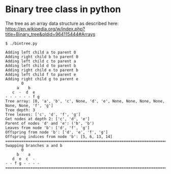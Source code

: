 # Binary tree class in python
The tree as an array data structure as described here: https://en.wikipedia.org/w/index.php?title=Binary_tree&oldid=964115444#Arrays
```
$ ./bintree.py

Adding left child a to parent 0
Adding right child b to parent 0
Adding left child c to parent a
Adding left child d to parent b
Adding right child e to parent b
Adding left child f to parent e
Adding right child g to parent e
       0        
     a    b     
   c  -  d  e   
- - - - - - f g 
Tree array: [0, 'a', 'b', 'c', None, 'd', 'e', None, None, None, None, None, None, 'f', 'g']
Tree depth: 3
Tree leaves: ['c', 'd', 'f', 'g']
Get nodes at depth 2: ['c', 'd', 'e']
Parent of nodes 'd' and 'e': ('b', 'b')
Leaves from node 'b': ['d', 'f', 'g']
Offspring from node 'b': ['d', 'e', 'f', 'g']
Offspring indices from node 'b': [5, 6, 13, 14]
================================================================================
Swapping branches a and b
       0        
     b    a     
   d  e  c  -   
- - f g - - - - 
================================================================================
```
